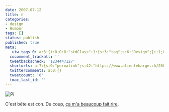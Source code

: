 ```yaml
---
date: 2007-07-12
title: π
categories:
- design
- Humour
tags: []
status: publish
published: true
meta:
  _utw_tags_0: a:3:{i:0;O:8:"stdClass":1:{s:3:"tag";s:6:"Design";}i:1;O:8:"stdClass":1:{s:3:"tag";s:6:"Humour";}i:2;O:8:"stdClass":1:{s:3:"tag";s:8:"T-shirts";}}
  cocomment_trackall: ''
  tweetbackscheck: '1234447127'
  shorturls: a:7:{s:9:"permalink";s:42:"https://www.alienlebarge.ch/2007/07/12/243/";s:7:"tinyurl";s:25:"https://tinyurl.com/av9w6s";s:4:"isgd";s:17:"https://is.gd/iKQj";s:5:"bitly";s:20:"https://bit.ly/2ht7Fu";s:5:"snipr";s:22:"https://snipr.com/bh3xu";s:5:"snurl";s:22:"https://snurl.com/bh3xu";s:7:"snipurl";s:24:"https://snipurl.com/bh3xu";}
  twittercomments: a:0:{}
  tweetcount: '0'
  tmac_last_id: ''
---
```

<img src="https://dlgjp9x71cipk.cloudfront.net/2007/07/vache_pi.png" alt="Pi" />

C'est bête est con. Du coup, <a href="https://www.lafraise.com/contest.php?blog[itemid]=8283&amp;op=lafraise_blog&amp;lang=fr&amp;PHPSESSID=35661932b0e9614721bc7e8cb45640b1" title="Sur lafraise">ça m'a beaucoup fait rire</a>.
